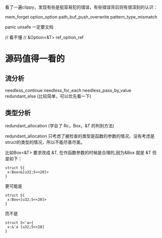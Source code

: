 看了一遍clippy，发现有些是挺容易犯的错误，有些错误背后则有很深刻的认识：

mem_forget
option_option
path_buf_push_overwrite
pattern_type_mismatch

panic unsafe 一定要文档

// 看不懂
// &Option<&T>
ref_option_ref

# 源码值得一看的
## 流分析
needless_continue
needless_for_each
needless_pass_by_value
redundant_else (比较简单，可以优先看一下)

## 类型分析
redundant_allocation (学会了 Rc，Box，&T 的判别方法)


redundant_allocation 只考虑了被检查的类型是函数的参数的情况，没有考虑是struct的类型的情况，所以不能尽善尽美。

比如Box<&T> 要求改成 &T, 在作函数参数的时候是合理的,因为&Box<T> 就是 &T
但是如下：
```
struct S{
 x:Box<&[u32;5<<20]>
}
```

更可能是 
```
struct S{
 x:Box<[u32;5<<20]>
}
```

而不是
```
struct S<'a>{
 x:&'a [u32;5<<20]
}
```

